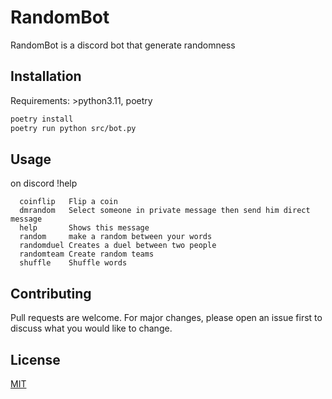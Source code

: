 # RandomBot

RandomBot is a discord bot that generate randomness

## Installation

Requirements: >python3.11, poetry

```bash
poetry install
poetry run python src/bot.py
```

## Usage
on discord !help
```
  coinflip   Flip a coin
  dmrandom   Select someone in private message then send him direct message
  help       Shows this message
  random     make a random between your words
  randomduel Creates a duel between two people
  randomteam Create random teams
  shuffle    Shuffle words

```

## Contributing

Pull requests are welcome. For major changes, please open an issue first
to discuss what you would like to change.

## License

[MIT](https://choosealicense.com/licenses/mit/)

